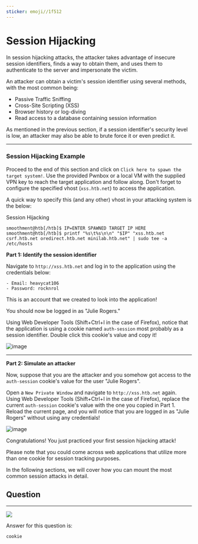 ```yaml
---
sticker: emoji//1f512
---
```


# Session Hijacking

In session hijacking attacks, the attacker takes advantage of insecure session identifiers, finds a way to obtain them, and uses them to authenticate to the server and impersonate the victim.

An attacker can obtain a victim's session identifier using several methods, with the most common being:

* Passive Traffic Sniffing
* Cross-Site Scripting (XSS)
* Browser history or log-diving
* Read access to a database containing session information

As mentioned in the previous section, if a session identifier's security level is low, an attacker may also be able to brute force it or even predict it.

***

### Session Hijacking Example

Proceed to the end of this section and click on `Click here to spawn the target system!`. Use the provided Pwnbox or a local VM with the supplied VPN key to reach the target application and follow along. Don't forget to configure the specified vhost (`xss.htb.net`) to access the application.

A quick way to specify this (and any other) vhost in your attacking system is the below:

&#x20; Session Hijacking

```shell-session
smoothment@htb[/htb]$ IP=ENTER SPAWNED TARGET IP HERE
smoothment@htb[/htb]$ printf "%s\t%s\n\n" "$IP" "xss.htb.net csrf.htb.net oredirect.htb.net minilab.htb.net" | sudo tee -a /etc/hosts
```

**Part 1: Identify the session identifier**

Navigate to `http://xss.htb.net` and log in to the application using the credentials below:

```ad-important
- Email: heavycat106
- Password: rocknrol
```

This is an account that we created to look into the application!

You should now be logged in as "Julie Rogers."

Using Web Developer Tools (Shift+Ctrl+I in the case of Firefox), notice that the application is using a cookie named `auth-session` most probably as a session identifier. Double click this cookie's value and copy it!&#x20;

![image](https://academy.hackthebox.com/storage/modules/153/17.png)

***

**Part 2: Simulate an attacker**

Now, suppose that you are the attacker and you somehow got access to the `auth-session` cookie's value for the user "Julie Rogers".

Open a `New Private Window` and navigate to `http://xss.htb.net` again. Using Web Developer Tools (Shift+Ctrl+I in the case of Firefox), replace the current `auth-session` cookie's value with the one you copied in Part 1. Reload the current page, and you will notice that you are logged in as "Julie Rogers" without using any credentials!

![image](https://academy.hackthebox.com/storage/modules/153/16.png)

Congratulations! You just practiced your first session hijacking attack!

Please note that you could come across web applications that utilize more than one cookie for session tracking purposes.

In the following sections, we will cover how you can mount the most common session attacks in detail.

## Question

***

![](gitbook/cybersecurity/images/Pasted%20image%2020250219122007.png)

Answer for this question is:

```
cookie
```
